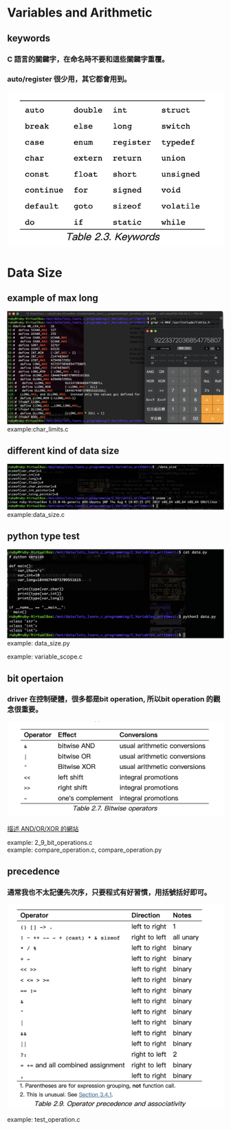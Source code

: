
# Variables and Arithmetic

## keywords
### C 語言的關鍵字，在命名時不要和這些關鍵字重覆。
### auto/register 很少用，其它都會用到。
![keyword](keywords.png)

# Data Size

## example of max long
![max long](MAX_LONG.png)
example:char_limits.c

## different kind of data size
![data size](data_size.png)
example:data_size.c

## python type test
![python type text](python_type.png)
example: data_size.py

example: variable_scope.c


## bit opertaion

### driver 在控制硬體，很多都是bit operation, 所以bit operation 的觀念很重要。

![bit_operations](bit_operations.png)

[描述 AND/OR/XOR 的網站](https://www.build-electronic-circuits.com/logic-gates/)


example: 2_9_bit_operations.c <br>
example: compare_operation.c, compare_operation.py <br>

## precedence
### 通常我也不太記優先次序，只要程式有好習慣，用括號括好即可。
![precedence](precedence.png)

example: test_operation.c
